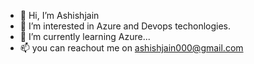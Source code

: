 - 👋 Hi, I’m Ashishjain
- 👀 I’m interested in Azure and Devops techonlogies.
- 🌱 I’m currently learning Azure...
- 📫 you can reachout me on ashishjain000@gmail.com

<!---
Ashishjain000/Ashishjain000 is a ✨ special ✨ repository because its `README.md` (this file) appears on your GitHub profile.
You can click the Preview link to take a look at your changes.
--->
